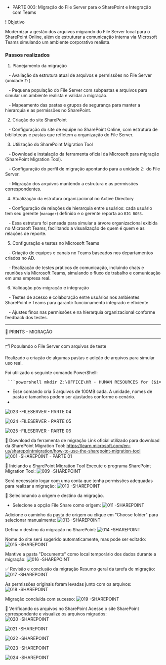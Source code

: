 + PARTE 003: Migração do File Server para o SharePoint e Integração com Teams



! Objetivo  

Modernizar a gestão dos arquivos migrando do File Server local para o SharePoint Online, além de estruturar a comunicação interna via Microsoft Teams simulando um ambiente corporativo realista.



### Passos realizados



1. Planejamento da migração  

   - Avaliação da estrutura atual de arquivos e permissões no File Server (unidade `Z:`).  

   - Pequena população do File Server com subpastas e arquivos para simular um ambiente realista e validar a migração.  

   - Mapeamento das pastas e grupos de segurança para manter a hierarquia e as permissões no SharePoint.



2. Criação do site SharePoint  

   - Configuração do site de equipe no SharePoint Online, com estrutura de bibliotecas e pastas que refletem a organização do File Server.



3. Utilização do SharePoint Migration Tool  

   - Download e instalação da ferramenta oficial da Microsoft para migração (SharePoint Migration Tool).  

   - Configuração do perfil de migração apontando para a unidade `Z:` do File Server.  

   - Migração dos arquivos mantendo a estrutura e as permissões correspondentes.



4. Atualização da estrutura organizacional no Active Directory  

   - Configuração de relações de hierarquia entre usuários: cada usuário tem seu gerente (`manager`) definido e o gerente reporta ao `BIG BOSS`.  

   - Essa estrutura foi pensada para simular a árvore organizacional exibida no Microsoft Teams, facilitando a visualização de quem é quem e as relações de reporte.



5. Configuração e testes no Microsoft Teams  

   - Criação de equipes e canais no Teams baseados nos departamentos criados no AD.  

   - Realização de testes práticos de comunicação, incluindo chats e reuniões via Microsoft Teams, simulando o fluxo de trabalho e comunicação em uma empresa real.



6. Validação pós-migração e integração  

   - Testes de acesso e colaboração entre usuários nos ambientes SharePoint e Teams para garantir funcionamento integrado e eficiente.  

   - Ajustes finos nas permissões e na hierarquia organizacional conforme feedback dos testes.


***************************
📸 PRINTS - MIGRAÇÃO
***************************

🗂️ Populando o File Server com arquivos de teste

Realizado a criação de algumas pastas e adição de arquivos para simular uso real.

Foi utilizado o seguinte comando PowerShell:

<pre> ```powershell mkdir Z:\OFFICE\HR - HUMAN RESOURCES for ($i=1; $i -le 5; $i++) { fsutil file createnew "Z:\OFFICE\HR - HUMAN RESOURCES\hr-file-$i.txt" 104857600 } ``` </pre>

- Esse comando cria 5 arquivos de 100MB cada. A unidade, nomes de pasta e tamanhos podem ser ajustados conforme o cenário.
- <br>
![023 -FILESERVER - PARTE 04](https://github.com/user-attachments/assets/c17526e2-4771-42d2-b16f-4fab74dd32a1)

![024 -FILESERVER - PARTE 05](https://github.com/user-attachments/assets/1c0935d0-b6a6-43a4-adc1-101e6d6f7fdd)

![025 -FILESERVER - PARTE 06](https://github.com/user-attachments/assets/83a8c5a1-1ba1-4a29-ac6c-acd4c659b64d)



🔽 Download da ferramenta de migração
Link oficial utilizado para download da SharePoint Migration Tool:
https://learn.microsoft.com/en-us/sharepointmigration/how-to-use-the-sharepoint-migration-tool
![001 -SHAREPOINT - PARTE 01](https://github.com/user-attachments/assets/980c6763-1d97-4595-aece-f5f8fb3c5c11)


🚀 Iniciando a SharePoint Migration Tool
Execute o programa SharePoint Migration Tool:
![009 -SHAREPOINT](https://github.com/user-attachments/assets/c7bf83c7-4731-4172-9470-bea6eaa68f89)

Será necessário logar com uma conta que tenha permissões adequadas para realizar a migração:
![010 -SHAREPOINT ](https://github.com/user-attachments/assets/fb3ab186-704b-4f26-8054-d3de90d1d526)


📁 Selecionando a origem e destino da migração. 
- Selecione a opção File Share como origem:
![011 -SHAREPOINT](https://github.com/user-attachments/assets/914a2716-9f3f-437e-8797-f782917733de)


Adicione o caminho da pasta de origem ou clique em "Choose folder" para selecionar manualmente:
![013 -SHAREPOINT](https://github.com/user-attachments/assets/09e014a5-b3f0-48c3-98da-b13495305a4f)

Defina o destino da migração no SharePoint:
![014 -SHAREPOINT](https://github.com/user-attachments/assets/78be6a9f-50eb-4a98-98ae-60fed539f75b)

Nome do site será sugerido automaticamente, mas pode ser editado:
![015 -SHAREPOINT](https://github.com/user-attachments/assets/ff180e34-4fcc-49fe-980f-b3b763f3498a)

Mantive a pasta "Documents" como local temporário dos dados durante a migração:
![016 -SHAREPOINT](https://github.com/user-attachments/assets/9489e694-bc3a-4e86-ac70-a5ff5486aaa1)

✅ Revisão e conclusão da migração
Resumo geral da tarefa de migração:
![017 -SHAREPOINT](https://github.com/user-attachments/assets/beeabb00-ad7e-498d-afde-11ba2977f49c)

As permissões originais foram levadas junto com os arquivos:
![018 -SHAREPOINT](https://github.com/user-attachments/assets/6e7ed0c6-0cc9-41a6-8d85-a5e51bd9edcf)

Migração concluída com sucesso:
![019 -SHAREPOINT](https://github.com/user-attachments/assets/1a15393b-9af3-47be-bd43-4748493aa1b9)

🔎 Verificando os arquivos no SharePoint
Acesse o site SharePoint correspondente e visualize os arquivos migrados:
<br>
![020 -SHAREPOINT](https://github.com/user-attachments/assets/7fd96fae-a23b-4cc3-b4d1-130ab6423f8b)

![021 -SHAREPOINT](https://github.com/user-attachments/assets/24a7ac36-4a3a-4b1a-aae1-43a08980e07d)

![022 -SHAREPOINT](https://github.com/user-attachments/assets/c40cb044-4447-475a-859c-c8ef48456f91)

![023 -SHAREPOINT](https://github.com/user-attachments/assets/578a478f-4a83-46a6-8366-6471fcefe3fa)

![024 -SHAREPOINT](https://github.com/user-attachments/assets/27f1806f-b6b5-47f6-8132-86262e6225a8)

